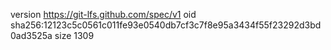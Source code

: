 version https://git-lfs.github.com/spec/v1
oid sha256:12123c5c0561c011fe93e0540db7cf3c7f8e95a3434f55f23292d3bd0ad3525a
size 1309
